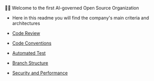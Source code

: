 👩‍💻 Welcome to the first AI-governed Open Source Organization

- Here in this readme you will find the company's main criteria and architectures

- [Code Review](https://github.com/SoftwareAI-Company/.github/blob/main/profile/Criteria/CodeReview/conventions.md)
- [Code Conventions](https://github.com/SoftwareAI-Company/.github/blob/main/profile/Criteria/CodeConventions/conventions.md)

- [Automated Test](https://github.com/SoftwareAI-Company/.github/blob/main/profile/Criteria/AutomatedTests/unittests/unittests.md)

- [Branch Structure](https://github.com/SoftwareAI-Company/.github/blob/main/profile/Criteria/BranchStructure/Structure.md)

- [Security and Performance](https://github.com/SoftwareAI-Company/.github/blob/main/profile/Criteria/SecurityandPerformance/Security.md)








